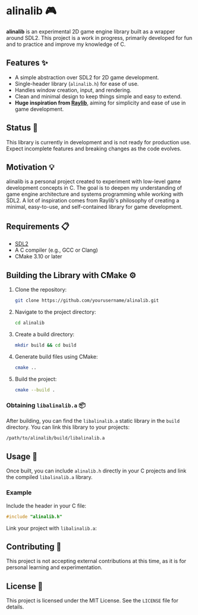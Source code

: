 # alinalib 🎮

**alinalib** is an experimental 2D game engine library built as a wrapper around SDL2. This project is a work in progress, primarily developed for fun and to practice and improve my knowledge of C.

## Features ✨
- A simple abstraction over SDL2 for 2D game development.
- Single-header library (`alinalib.h`) for ease of use.
- Handles window creation, input, and rendering.
- Clean and minimal design to keep things simple and easy to extend.
- **Huge inspiration from [Raylib](https://www.raylib.com/)**, aiming for simplicity and ease of use in game development.

## Status 🚧
This library is currently in development and is not ready for production use. Expect incomplete features and breaking changes as the code evolves.

## Motivation 💡
alinalib is a personal project created to experiment with low-level game development concepts in C. The goal is to deepen my understanding of game engine architecture and systems programming while working with SDL2. A lot of inspiration comes from Raylib's philosophy of creating a minimal, easy-to-use, and self-contained library for game development.

## Requirements 📋
- [SDL2](https://www.libsdl.org/)
- A C compiler (e.g., GCC or Clang)
- CMake 3.10 or later

## Building the Library with CMake ⚙️

1. Clone the repository:
    ```bash
    git clone https://github.com/yourusername/alinalib.git
    ```

2. Navigate to the project directory:
    ```bash
    cd alinalib
    ```

3. Create a build directory:
    ```bash
    mkdir build && cd build
    ```

4. Generate build files using CMake:
    ```bash
    cmake ..
    ```

5. Build the project:
    ```bash
    cmake --build .
    ```

### Obtaining `libalinalib.a` 📦
After building, you can find the `libalinalib.a` static library in the `build` directory. You can link this library to your projects:
```bash
/path/to/alinalib/build/libalinalib.a
```

## Usage 📖
Once built, you can include `alinalib.h` directly in your C projects and link the compiled `libalinalib.a` library.

### Example
Include the header in your C file:
```c
#include "alinalib.h"
```
Link your project with `libalinalib.a`:

## Contributing 🤝
This project is not accepting external contributions at this time, as it is for personal learning and experimentation.

## License 📄
This project is licensed under the MIT License. See the `LICENSE` file for details.
